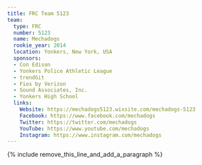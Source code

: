 ```yaml
---
title: FRC Team 5123
team:
  type: FRC
  number: 5123
  name: Mechadogs
  rookie_year: 2014
  location: Yonkers, New York, USA
  sponsors:
  - Con Edison
  - Yonkers Police Athletic League
  - trendGit
  - Fios by Verizon
  - Sound Associates, Inc.
  - Yonkers High School
  links:
    Website: https://mechadogs5123.wixsite.com/mechadogs-5123
    Facebook: https://www.facebook.com/mechadogs
    Twitter: https://twitter.com/mechadogs
    YouTube: https://www.youtube.com/mechadogs
    Instagram: https://www.instagram.com/mechadogs
---
```


{% include remove_this_line_and_add_a_paragraph %}
